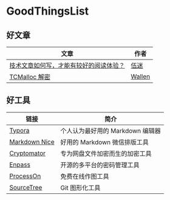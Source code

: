 # GoodThingsList

## 好文章

| 文章                                                         | 作者                                                         |
| ------------------------------------------------------------ | ------------------------------------------------------------ |
| <a href="http://www.cnblogs.com/cj723/archive/2012/03/15/2396422.html" target="_blank">技术文章如何写，才能有较好的阅读体验？</a> | <a href="https://www.cnblogs.com/cj723/" target="_blank">伍迷</a> |
| <a href="https://wallenwang.com/2018/11/tcmalloc/" target="_blank">TCMalloc 解密</a> | <a href="https://wallenwang.com" target="_blank">Wallen</a> |

## 好工具

| 链接                                                         | 简介                             |
| ------------------------------------------------------------ | -------------------------------- |
| <a href="https://typora.io/" target="_blank">Typora</a>      | 个人认为最好用的 Markdown 编辑器 |
| <a href="https://www.mdnice.com/" target="_blank">Markdown Nice</a> | 好用的 Markdown 微信排版工具     |
| <a href="https://cryptomator.org/" target="_blank">Cryptomator</a> | 专为网盘文件加密而生的加密工具   |
| <a href="https://www.enpass.io/" target="_blank">Enpass</a> | 开源的多平台的密码管理工具   |
| <a href="https://www.processon.com/" target="_blank">ProcessOn</a> | 免费在线作图工具   |
| <a href="https://www.sourcetreeapp.com/" target="_blank">SourceTree</a> | Git 图形化工具   |
